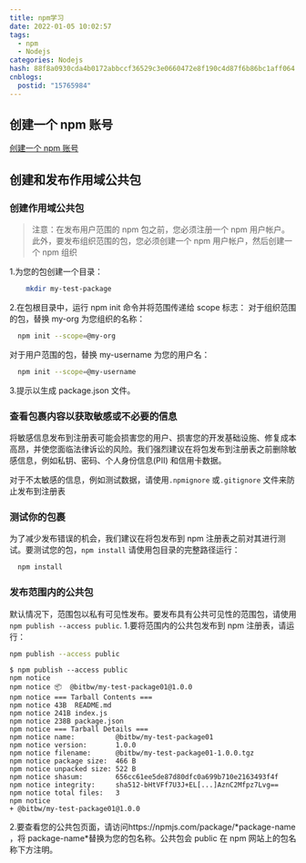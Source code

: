 ```yaml
---
title: npm学习
date: 2022-01-05 10:02:57
tags:
  - npm
  - Nodejs
categories: Nodejs
hash: 88f8a0930cda4b0172abbccf36529c3e0660472e8f190c4d87f6b86bc1aff064
cnblogs:
  postid: "15765984"
---
```


## 创建一个 npm 账号

[创建一个 npm 账号](https://docs.npmjs.com/creating-a-new-npm-user-account)

## 创建和发布作用域公共包

### 创建作用域公共包

> 注意：在发布用户范围的 npm 包之前，您必须注册一个 npm 用户帐户。
> 此外，要发布组织范围的包，您必须创建一个 npm 用户帐户，然后创建一个 npm 组织

1.为您的包创建一个目录：

```bash
    mkdir my-test-package
```

2.在包根目录中，运行 npm init 命令并将范围传递给 scope 标志：
对于组织范围的包，替换 my-org 为您组织的名称：

```bash
  npm init --scope=@my-org
```

对于用户范围的包，替换 my-username 为您的用户名：

```bash
  npm init --scope=@my-username
```

3.提示以生成 package.json 文件。

### 查看包裹内容以获取敏感或不必要的信息

将敏感信息发布到注册表可能会损害您的用户、损害您的开发基础设施、修复成本高昂，并使您面临法律诉讼的风险。我们强烈建议在将包发布到注册表之前删除敏感信息，例如私钥、密码、个人身份信息(PII) 和信用卡数据。

对于不太敏感的信息，例如测试数据，请使用`.npmignore` 或`.gitignore` 文件来防止发布到注册表

### 测试你的包裹

为了减少发布错误的机会，我们建议在将包发布到 npm 注册表之前对其进行测试。要测试您的包，`npm install` 请使用包目录的完整路径运行：

```bash
  npm install
```

### 发布范围内的公共包

默认情况下，范围包以私有可见性发布。要发布具有公共可见性的范围包，请使用`npm publish --access public`. 1.要将范围内的公共包发布到 npm 注册表，请运行：

```bash
npm publish --access public
```

```log
$ npm publish --access public
npm notice
npm notice 📦  @bitbw/my-test-package01@1.0.0
npm notice === Tarball Contents ===
npm notice 43B  README.md
npm notice 241B index.js
npm notice 238B package.json
npm notice === Tarball Details ===
npm notice name:          @bitbw/my-test-package01
npm notice version:       1.0.0
npm notice filename:      @bitbw/my-test-package01-1.0.0.tgz
npm notice package size:  466 B
npm notice unpacked size: 522 B
npm notice shasum:        656cc61ee5de87d80dfc0a699b710e2163493f4f
npm notice integrity:     sha512-bHtVFf7U3J+EL[...]AznC2Mfpz7Lvg==
npm notice total files:   3
npm notice
+ @bitbw/my-test-package01@1.0.0
```

2.要查看您的公共包页面，请访问https://npmjs.com/package/*package-name ，将 package-name\*替换为您的包名称。公共包会 public 在 npm 网站上的包名称下方注明。

